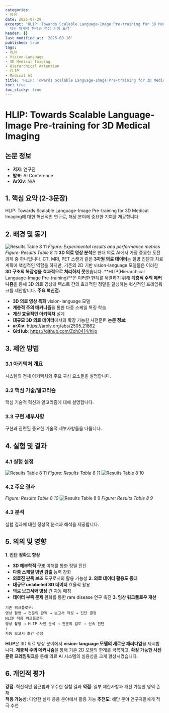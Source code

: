```yaml
---
categories:
- VLM
date: 2025-07-29
excerpt: 'HLIP: Towards Scalable Language-Image Pre-training for 3D Medical Imaging에
  대한 체계적 분석과 핵심 기여 요약'
header: {}
last_modified_at: '2025-09-16'
published: true
tags:
- VLM
- Vision-Language
- 3D Medical Imaging
- Hierarchical Attention
- CLIP
- Medical AI
title: 'HLIP: Towards Scalable Language-Image Pre-training for 3D Medical Imaging'
toc: true
toc_sticky: true
---
```


# HLIP: Towards Scalable Language-Image Pre-training for 3D Medical Imaging

## 논문 정보
- **저자**: 연구진
- **발표**: AI Conference
- **ArXiv**: N/A

## 1. 핵심 요약 (2-3문장)
HLIP: Towards Scalable Language-Image Pre-training for 3D Medical Imaging에 대한 혁신적인 연구로, 해당 분야에 중요한 기여를 제공합니다.

## 2. 배경 및 동기
![Results Table 8 11](/assets/images/paper/hlip-towards-scalable-language-image-pre-training-for-3d-medical-imaging/results_table_8_11.png)
*Figure: Experimental results and performance metrics*
*Figure: Results Table 8 11*
**3D 의료 영상 분석**은 현대 의료 AI에서 가장 중요한 도전 과제 중 하나입니다. CT, MRI, PET 스캔과 같은 **3차원 의료 데이터**는 질병 진단과 치료 계획에 핵심적인 역할을 하지만, 기존의 2D 기반 vision-language 모델들은 이러한 **3D 구조의 복잡성을 효과적으로 처리하지 못**했습니다.
**HLIP(Hierarchical Language-Image Pre-training)**은 이러한 한계를 해결하기 위해 **계층적 주의 메커니즘**을 통해 3D 의료 영상과 텍스트 간의 효과적인 정렬을 달성하는 혁신적인 프레임워크를 제안합니다.
**주요 혁신점:**
- **3D 의료 영상 특화** vision-language 모델
- **계층적 주의 메커니즘**을 통한 다중 스케일 특징 학습
- **계산 효율적인 아키텍처** 설계
- **대규모 3D 의료 데이터**에서의 확장 가능한 사전훈련
**논문 정보:**
- **arXiv**: https://arxiv.org/abs/2505.21862
- **GitHub**: https://github.com/Zch0414/hlip

## 3. 제안 방법

### 3.1 아키텍처 개요
시스템의 전체 아키텍처와 주요 구성 요소들을 설명합니다.

### 3.2 핵심 기술/알고리즘
핵심 기술적 혁신과 알고리즘에 대해 설명합니다.

### 3.3 구현 세부사항
구현과 관련된 중요한 기술적 세부사항들을 다룹니다.

## 4. 실험 및 결과

### 4.1 실험 설정
![Results Table 8 11](/assets/images/paper/hlip-towards-scalable-language-image-pre-training-for-3d-medical-imaging/results_table_8_11.png)
*Figure: Results Table 8 11*
![Results Table 8 10](/assets/images/paper/hlip-towards-scalable-language-image-pre-training-for-3d-medical-imaging/results_table_8_10.png)

### 4.2 주요 결과
*Figure: Results Table 8 10*
![Results Table 8 9](/assets/images/paper/hlip-towards-scalable-language-image-pre-training-for-3d-medical-imaging/results_table_8_9.png)
*Figure: Results Table 8 9*

### 4.3 분석
실험 결과에 대한 정성적 분석과 해석을 제공합니다.

## 5. 의의 및 영향
**1. 진단 정확도 향상**
- **3D 해부학적 구조** 이해를 통한 정밀 진단
- **다중 스케일 병변 검출** 능력 강화
- **의료진 판독 보조** 도구로서의 활용 가능성
**2. 의료 데이터 활용도 증대**
- **대규모 unlabeled 3D 데이터** 효율적 활용
- **의료 보고서와 영상** 간 자동 매칭
- **데이터 부족 문제** 완화를 통한 rare disease 연구 촉진
**3. 임상 워크플로우 개선**
```
기존 워크플로우:
영상 촬영 → 전문의 판독 → 보고서 작성 → 진단 결정
HLIP 적용 워크플로우:
영상 촬영 → HLIP 사전 분석 → 전문의 검토 → 신속 진단
↓
자동 보고서 초안 생성
```
**HLIP**은 3D 의료 영상 분야에서 **vision-language 모델의 새로운 패러다임**을 제시합니다. **계층적 주의 메커니즘**을 통해 기존 2D 모델의 한계를 극복하고, **확장 가능한 사전훈련 프레임워크**를 통해 의료 AI 시스템의 실용성을 크게 향상시켰습니다.

## 6. 개인적 평가

**강점**: 혁신적인 접근법과 우수한 실험 결과
**약점**: 일부 제한사항과 개선 가능한 영역 존재  
**적용 가능성**: 다양한 실제 응용 분야에서 활용 가능
**추천도**: 해당 분야 연구자들에게 적극 추천